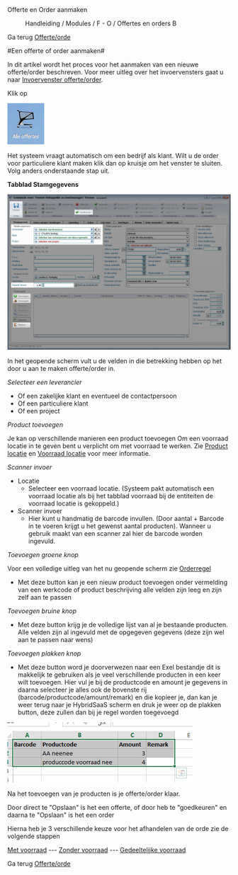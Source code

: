 <properties>
	<page>
		<title>Offerte en Order aanmaken</title>
		<description>Offerte en Order aanmaken</description>
	</page>
	<menu>
		<position>Handleiding / Modules / F - O / Offertes en orders</position>
		<title>Offerte en Order aanmaken</title>
		<sort>B</sort>
	</menu>
</properties>

Ga terug [Offerte/orde](http://hybridsaas.support/pages/handleiding/modules/F-O/offerte-en-orders/offerte-en-order)

#Een offerte of order aanmaken#

In dit artikel wordt het proces voor het aanmaken van een nieuwe offerte/order beschreven. Voor meer uitleg over het invoervensters gaat u naar [Invoervenster offerte/order](http://hybridsaas.support/pages/handleiding/modules/F-O/offerte-en-orders/invoervenster).

Klik op

![](images/map-alleoffertes.PNG) 

Het systeem vraagt automatisch om een bedrijf als klant. Wilt u de order voor particuliere klant maken klik dan op kruisje om het venster te sluiten. Volg anders onderstaande stap uit.

**Tabblad Stamgegevens**

![](images/offertes-aanmaken-stamgegevens-uitgelicht.jpg)

In het geopende scherm vult u de velden in die betrekking hebben op het door u aan te maken offerte/order in.

*Selecteer een leverancier*

- Of een zakelijke klant en eventueel de contactpersoon
- Of een particuliere klant
- Of een project

*Product toevoegen*

Je kan op verschillende manieren een product toevoegen
Om een voorraad locatie in te geven bent u verplicht om met voorraad te werken.
Zie [Product locatie](http://hybridsaas.support/pages/handleiding/modules/P-Z/producten/Product-locatie-aanmaken) en [Voorraad locatie](http://hybridsaas.support/pages/handleiding/modules/P-Z/voorraad/voorraad-locaties-aanmaken) voor meer informatie.

		
*Scanner invoer*

- Locatie
	- Selecteer een voorraad locatie. (Systeem pakt automatisch een voorraad locatie als bij het tabblad voorraad bij de entiteiten de voorraad locatie is gekoppeld.)
- Scanner invoer
	- Hier kunt u handmatig de barcode invullen. (Door aantal + Barcode in te voeren krijgt u het gewenst aantal producten). Wanneer u gebruik maakt van een scanner zal hier de barcode worden ingevuld.


*Toevoegen groene knop*

Voor een volledige uitleg van het nu geopende scherm zie [Orderregel](http://hybridsaas.support/pages/handleiding/modules/F-O/offerte-en-orders/orderegel)

- Met deze button kan je een nieuw product toevoegen onder vermelding van een werkcode of product beschrijving alle velden zijn leeg en zijn zelf aan te passen 

*Toevoegen bruine knop*

- Met deze button krijg je de volledige lijst van al je bestaande producten. Alle velden zijn al ingevuld met de opgegeven gegevens (deze zijn wel aan te passen naar wens)

*Toevoegen plakken knop*

- Met deze button word je doorverwezen naar een Exel bestandje dit is makkelijk te gebruiken als je veel 
verschillende producten in een keer wilt toevoegen.
Hier vul je bij de productcode en amount je gegevens in daarna selecteer je alles ook de bovenste rij (barcode/productcode/amount/remark) en die kopieer je, dan kan je weer terug naar je HybridSaaS scherm en druk je weer op de plakken button, deze zullen dan bij je regel worden toegevoegd

![](images/toevoegen-plakken.PNG)

Na het toevoegen van je producten is je offerte/order klaar.

Door direct te "Opslaan" is het een offerte, of door heb te "goedkeuren" en daarna te "Opslaan" is het een order

Hierna heb je 3 verschillende keuze voor het afhandelen van de orde zie de volgende stappen

[Met voorraad](http://hybridsaas.support/pages/handleiding/modules/F-O/offerte-en-orders/een-order-afhandelen-met-voorraad) --- [Zonder voorraad](http://hybridsaas.support/pages/handleiding/modules/F-O/offerte-en-orders/een-order-afhandelen-zonder-voorraad) --- [Gedeeltelijke voorraad](http://hybridsaas.support/pages/handleiding/modules/F-O/offerte-en-orders/een-order-afhandelen-gedeeltelijke-voorraad)

Ga terug [Offerte/orde](http://hybridsaas.support/pages/handleiding/modules/F-O/offerte-en-orders/offerte-en-order)